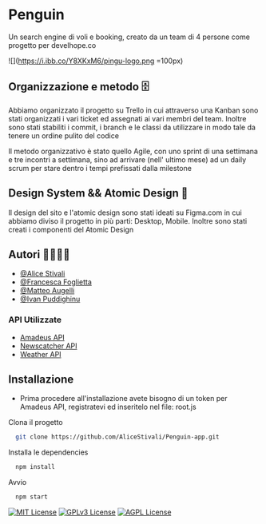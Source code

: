 
# Penguin 

Un search engine di voli e booking, creato da un team di 4 persone come progetto 
per develhope.co

![](https://i.ibb.co/Y8XKxM6/pingu-logo.png =100px)

##  Organizzazione e metodo 🗄️

Abbiamo organizzato il progetto su Trello in cui attraverso una Kanban sono stati 
organizzati i vari ticket ed assegnati ai vari membri del team.
Inoltre sono stati stabiliti i commit, i branch e le classi da utilizzare in modo tale 
da tenere un ordine pulito del codice

Il metodo organizzativo è stato quello Agile, con uno sprint di una settimana 
e tre incontri a settimana, sino ad arrivare (nell' ultimo mese) ad un daily scrum
per stare dentro i tempi prefissati dalla milestone


##  Design System && Atomic Design 🎨

Il design del sito e l'atomic design sono stati ideati su Figma.com in cui abbiamo 
diviso il progetto in più parti: Desktop, Mobile. Inoltre sono stati creati
i componenti del Atomic Design 


## Autori 👩‍💻👨‍💻

- [@Alice Stivali](https://github.com/AliceStivali)
- [@Francesca Foglietta](https://github.com/frances8713)
- [@Matteo Augelli](https://github.com/MAugelli)
- [@Ivan Puddighinu](https://github.com/ovua)

 ### API Utilizzate

- [Amadeus API](https://developers.amadeus.com/)
- [Newscatcher API](https://newscatcherapi.com/)
- [Weather API](https://openweathermap.org/api)


## Installazione



- Prima procedere all'installazione avete bisogno di un token per Amadeus API, registratevi ed inseritelo nel file: root.js



Clona il progetto

```bash
  git clone https://github.com/AliceStivali/Penguin-app.git
```

Installa le dependencies

```bash
  npm install 
```

Avvio

```bash
  npm start
```



[![MIT License](https://img.shields.io/badge/License-MIT-green.svg)](https://choosealicense.com/licenses/mit/)
[![GPLv3 License](https://img.shields.io/badge/License-GPL%20v3-yellow.svg)](https://opensource.org/licenses/)
[![AGPL License](https://img.shields.io/badge/license-AGPL-blue.svg)](http://www.gnu.org/licenses/agpl-3.0)

